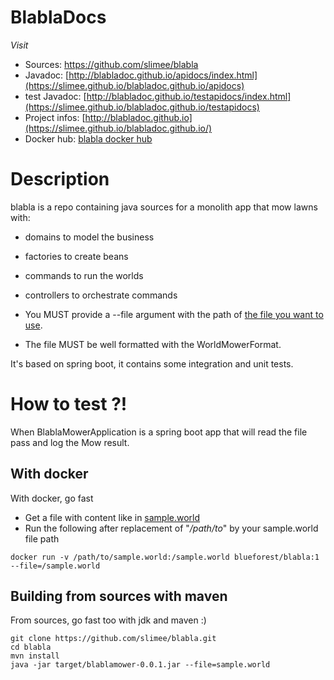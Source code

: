 # BlablaDocs #
*Visit*
  * Sources: https://github.com/slimee/blabla
  * Javadoc: [http://blabladoc.github.io/apidocs/index.html](https://slimee.github.io/blabladoc.github.io/apidocs)
  * test Javadoc: [http://blabladoc.github.io/testapidocs/index.html](https://slimee.github.io/blabladoc.github.io/testapidocs)
  * Project infos: [http://blabladoc.github.io](https://slimee.github.io/blabladoc.github.io/)
  * Docker hub: [blabla docker hub](https://cloud.docker.com/u/blueforest/repository/docker/blueforest/blabla)

# Description #
blabla is a repo containing java sources for a monolith app that mow lawns with:
  * domains to model the business
  * factories to create beans
  * commands to run the worlds
  * controllers to orchestrate commands

  * You MUST provide a --file argument with the path of [the file you want to use](https://github.com/slimee/blabla/blob/master/simple.world).
  * The file MUST be well formatted with the WorldMowerFormat.

It's based on spring boot, it contains some integration and unit tests.

# How to test ?! #
When BlablaMowerApplication is a spring boot app that will read the file pass and log the Mow result.

## With docker ##
With docker, go fast

  * Get a file with content like in [sample.world](https://github.com/slimee/blabla/blob/master/simple.world)
  * Run the following after replacement of "*/path/to*" by your sample.world file path
  
```
docker run -v /path/to/sample.world:/sample.world blueforest/blabla:1 --file=/sample.world
```

## Building from sources with maven ##
From sources, go fast too with jdk and maven :)

```
git clone https://github.com/slimee/blabla.git 
cd blabla
mvn install
java -jar target/blablamower-0.0.1.jar --file=sample.world
```
